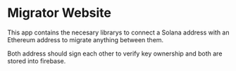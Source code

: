 # Migrator Website

This app contains the necesary librarys to connect a Solana address with an Ethereum address to migrate anything between them.

Both address should sign each other to verify key ownership and both are stored into firebase.
